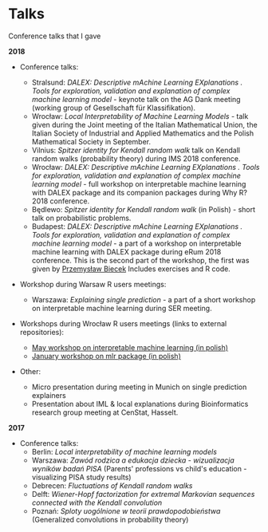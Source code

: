 # Talks
Conference talks that I gave

**2018**
  - Conference talks:
    * Stralsund: _DALEX: Descriptive mAchine Learning EXplanations . Tools for exploration, validation and explanation of complex machine learning model_ - keynote talk on the AG Dank meeting (working group of Gesellschaft für Klassifikation).
    * Wrocław: _Local Interpretability of Machine Learning Models_ - talk given during the Joint meeting of the Italian Mathematical Union, the Italian Society of Industrial and Applied Mathematics and the Polish Mathematical Society in September.
    * Vilnius: _Spitzer identity for Kendall random walk_ talk on Kendall random walks (probability theory) during IMS 2018 conference.
    * Wrocław: _DALEX: Descriptive mAchine Learning EXplanations . Tools for exploration, validation and explanation of complex machine learning model_ - full workshop on interpretable machine learning with DALEX package and its companion packages during Why R? 2018 conference.
    * Będlewo: _Spitzer identity for Kendall random walk_ (in Polish) - short talk on probabilistic problems.
    * Budapest: _DALEX: Descriptive mAchine Learning EXplanations . Tools for exploration, validation and explanation of complex machine learning model_ - a part of a workshop on interpretable machine learning with DALEX package during eRum 2018 conference. This is the second part of the workshop, the first was given by [Przemysław Biecek](https://github.com/pbiecek/) Includes exercises and R code.

  - Workshop during Warsaw R users meetings:
    * Warszawa: _Explaining single prediction_ - a part of a short workshop on interpretable machine learning during SER meeting.

  - Workshops during Wrocław R users meetings (links to external repositories):
    * [May workshop on interpretable machine learning (in polish)](https://github.com/STWUR/eRementarz-29-05-2018)
    * [January workshop on mlr package (in polish)](https://github.com/STWUR/eRementarz4)

  - Other:
    * Micro presentation during meeting in Munich on single prediction explainers 
    * Presentation about IML & local explanations during Bioinformatics research group meeting at CenStat, Hasselt.

**2017**
  - Conference talks:
    * Berlin: _Local interpretability of machine learning models_ 
    * Warszawa: _Zawód rodzica a edukacja dziecka - wizualizacja wyników badań PISA_ (Parents' professions vs child's education - visualizing PISA study results)
    * Debrecen: _Fluctuations of Kendall random walks_
    * Delft: _Wiener-Hopf factorization for extremal Markovian sequences connected with the Kendall convolution_
    * Poznań: _Sploty uogólnione w teorii prawdopodobieństwa_ (Generalized convolutions in probability theory)
 
  
